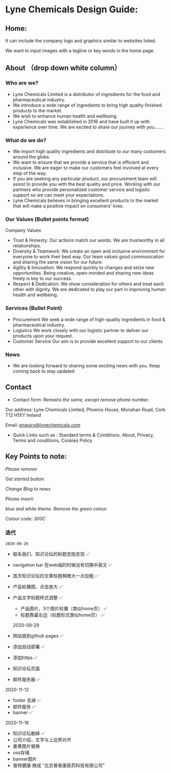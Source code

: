# Lyne Chemicals Design Guide: 

## Home:
It can include the company logo and graphics similar to websites listed.

We want to input images with a tagline or key words in the home page.  

## About （drop down white column）

### Who are we?
* Lyne Chemicals Limited is a distributor of ingredients for the food and pharmaceutical industry. 
* We introduce a wide range of ingredients to bring high quality finished products to the market. 
* We wish to enhance human health and wellbeing. 
* Lyne Chemicals was established in 2016 and have built it up with experience over time. We are excited to share our journey with you.......

### What do we do?
* We import high quality ingredients and distribute to our many customers around the globe. 
* We want to ensure that we provide a service that is efficient and inclusive. We are eager to make our customers feel involved at every step of the way. 
* If you are seeking any particular product, our procurement team will assist to provide you with the best quality and price. Working with our partners who provide personalized customer service and logistic support so we can meet your expectations.
* Lyne Chemicals believes in bringing excellent products to the market that will make a positive impact on consumers’ lives. 


### Our Values  (Bullet points format)
Company Values	
* Trust & Honesty: Our actions match our words. We are trustworthy in all relationships.
* Diversity & Teamwork: We create an open and inclusive environment for everyone to work their best way. Our team values good communication and sharing the same vision for our future. 
* Agility & Innovation: We respond quickly to changes and seize new opportunities. Being creative, open-minded and sharing new ideas freely is key to our success.
* Respect & Dedication: We show consideration for others and treat each other with dignity. We are dedicated to play our part in improving human health and wellbeing. 

### Services (Bullet Point)
* Procurement   We seek a wide range of high-quality ingredients in food & pharmaceutical industry.
* Logistics   We work closely with our logistic partner to deliver our products upon your request.
* Customer Service   Our aim is to provide excellent support to our clients.

### News 
* We are looking forward to sharing some exciting news with you. Keep coming back to stay updated


## Contact 

* Contact form: *Remains the same, except remove phone number.*

Our address: Lyne Chemicals Limited, Phoenix House, Monahan Road, Cork T12 H1XY Ireland

Email: enquiry@lynechemicals.com 

* Quick Links such as : Standard terms & Conditions, About, Privacy, Terms and conditions, Cookies Policy

## Key Points to note:
*Please remove:*

*Get started button.*

*Change Blog to news*

*Please insert:*

*blue and white theme. Remove the green colour.*

*Colour code: 300C*


### 迭代
    2020-09-26
- 联系我们、知识论坛的标题忽隐忽现 ✅
- navigation bar 在web端的时候没有切换中英文 ✅
- 首页知识论坛的文章标题稍微大一点加粗  ✅
- 产品轮播图，点击放大 ✅
- 产品文字标题样式调整  ✅
    - 产品图片，3个图片轮播（类似home页） ✅
    - 标题靠最左边（标题形式类似home页） ✅


    2020-09-29
- 网站放到github pages  ✅
- 添加自动部署  ✅
- 添加https  ✅
- 知识论坛页面
- 邮件服务器  ✅

 2020-11-12
- footer 去掉  ✅
- 邮件服务  ✅
- banner  ✅

2020-11-16
- 知识论坛删掉  ✅
- 公司介绍，文字与上边界对齐
- 姜黄图片替换
- oss存储
- banner图片
- 普特健康 换成 “北京普泰康医药科技有限公司”